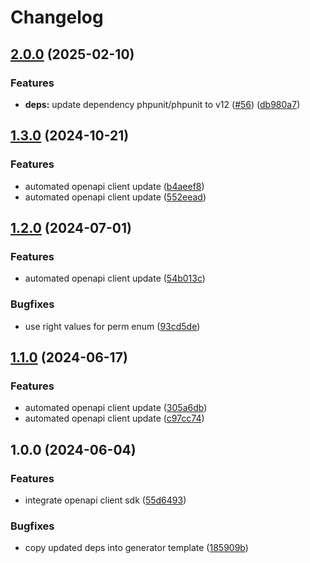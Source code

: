 # Changelog

## [2.0.0](https://github.com/kleister/kleister-php/compare/v1.3.0...v2.0.0) (2025-02-10)


### Features

* **deps:** update dependency phpunit/phpunit to v12 ([#56](https://github.com/kleister/kleister-php/issues/56)) ([db980a7](https://github.com/kleister/kleister-php/commit/db980a7ba35195ab14bd3db78e727e4bf532a5db))

## [1.3.0](https://github.com/kleister/kleister-php/compare/v1.2.0...v1.3.0) (2024-10-21)


### Features

* automated openapi client update ([b4aeef8](https://github.com/kleister/kleister-php/commit/b4aeef863bc3f48d8ed119d0af02fb8d7ef58acc))
* automated openapi client update ([552eead](https://github.com/kleister/kleister-php/commit/552eeadfbb7446c76a51011db19f985712359cfd))

## [1.2.0](https://github.com/kleister/kleister-php/compare/v1.1.0...v1.2.0) (2024-07-01)


### Features

* automated openapi client update ([54b013c](https://github.com/kleister/kleister-php/commit/54b013c50b660fa2621b34eed08831ce9f948b02))


### Bugfixes

* use right values for perm enum ([93cd5de](https://github.com/kleister/kleister-php/commit/93cd5dedbe096ab49baa8bea0039322d338407bd))

## [1.1.0](https://github.com/kleister/kleister-php/compare/v1.0.0...v1.1.0) (2024-06-17)


### Features

* automated openapi client update ([305a6db](https://github.com/kleister/kleister-php/commit/305a6dbb928021d8dd0e2751e9abda44cc6f821c))
* automated openapi client update ([c97cc74](https://github.com/kleister/kleister-php/commit/c97cc745cd4e378a9120da8e4db02eba7d33210a))

## 1.0.0 (2024-06-04)


### Features

* integrate openapi client sdk ([55d6493](https://github.com/kleister/kleister-php/commit/55d64931f74182cc38a9095e7ca3138d198a2c49))


### Bugfixes

* copy updated deps into generator template ([185909b](https://github.com/kleister/kleister-php/commit/185909bb67a77644de7830f40a14b487bb0df77d))
